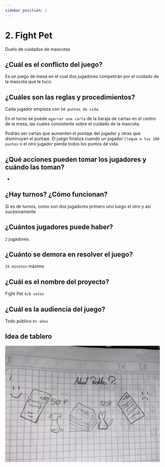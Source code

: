```yaml
---
sidebar_position: 2
---
```


# 2. Fight Pet

Duelo de cuidados de mascotas

## ¿Cuál es el conflicto del juego?

Es un juego de mesa en el cual dos jugadores competirán por el cuidado de la mascota que le tocó.

## ¿Cuáles son las reglas y procedimientos?

Cada jugador empieza con `50 puntos de vida`.

En el turno se puede `agarrar una carta` de la baraja de cartas en el centro de la mesa, las cuales consistente sobre el cuidado de la mascota.

Podrán ser cartas que aumenten el puntaje del jugador y otras que disminuyan el puntaje. El juego finaliza cuando un jugador `llegue a los 100 puntos` o el otro jugador pierda todos los puntos de vida.

## ¿Qué acciones pueden tomar los jugadores y cuándo las toman? 

-

## ¿Hay turnos? ¿Cómo funcionan? 

Si es de turnos, como son dos jugadores primero uno luego el otro y así sucesivamente

## ¿Cuántos jugadores puede haber?

`2` jugadores.

## ¿Cuánto se demora en resolver el juego? 

`25 minutos` máximo

## ¿Cuál es el nombre del proyecto?

Fight Pet `4/6 votos`

## ¿Cuál es la audiencia del juego? 

Todo público `8+ años`

## Idea de tablero

![Tablero Fight Pet](/img/ideacion-1/3.RoblesPerezAdriel.jpg)
